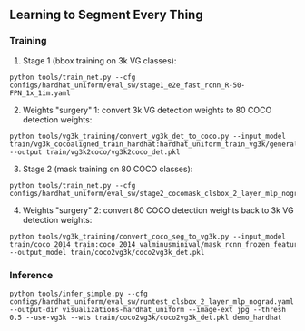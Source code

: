 ## Learning to Segment Every Thing

### Training

1. Stage 1 (bbox training on 3k VG classes):

```
python tools/train_net.py --cfg configs/hardhat_uniform/eval_sw/stage1_e2e_fast_rcnn_R-50-FPN_1x_1im.yaml
```

2. Weights "surgery" 1: convert 3k VG detection weights to 80 COCO detection weights: 

```
python tools/vg3k_training/convert_vg3k_det_to_coco.py --input_model train/vg3k_cocoaligned_train_hardhat:hardhat_uniform_train_vg3k/generalized_rcnn/model_final.pkl --output train/vg3k2coco/vg3k2coco_det.pkl
```

3. Stage 2 (mask training on 80 COCO classes):

```
python tools/train_net.py --cfg configs/hardhat_uniform/eval_sw/stage2_cocomask_clsbox_2_layer_mlp_nograd.yaml
```

4. Weights "surgery" 2: convert 80 COCO detection weights back to 3k VG detection weights:

```
python tools/vg3k_training/convert_coco_seg_to_vg3k.py --input_model train/coco_2014_train:coco_2014_valminusminival/mask_rcnn_frozen_features/model_final.pkl --output_model train/coco2vg3k/coco2vg3k_det.pkl
```

### Inference

```
python tools/infer_simple.py --cfg configs/hardhat_uniform/eval_sw/runtest_clsbox_2_layer_mlp_nograd.yaml --output-dir visualizations-hardhat_uniform --image-ext jpg --thresh 0.5 --use-vg3k --wts train/coco2vg3k/coco2vg3k_det.pkl demo_hardhat
```